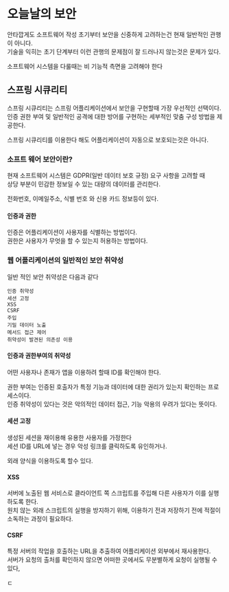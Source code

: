# 오늘날의 보안

안타깝게도 소프트웨어 작성 초기부터 보안을 신중하게 고려하는건 현재 일반적인 관행이 아니다.\
기술을 익히는 초기 단계부터 이런 관행의 문제점이 잘 드러나지 않는것은 문제가 있다.

소프트웨어 시스템을 다룰때는 비 기능적 측면을 고려해야 한다

## 스프링 시큐리티 <a href="#h_1" id="h_1"></a>

스프링 시큐리티는 스프링 어플리케이션에서 보안을 구현할때 가장 우선적인 선택이다.\
인증 권한 부여 및 일반적인 공격에 대한 방어를 구현하는 세부적인 맞춤 구성 방법을 제공한다.

스프링 시큐리티를 이용한다 해도 어플리케이션이 자동으로 보호되는것은 아니다.

### 소프트 웨어 보안이란?

&#x20;현재 소프트웨어 시스템은 GDPR(일반 데이터 보호 규정) 요구 사항을 고려할 때 \
상당 부분이 민감한 정보일 수 있는 대량의 데이터를 관리한다.

전화번호, 이메일주소, 식별 번호 와 신용 카드 정보등이 있다.

#### 인증과 권한

인증은 어플리케이션이 사용자를 식별하는 방법이다.\
권한은 사용자가 무엇을 할 수 있는지 허용하는 방법이다.

### 웹 어플리케이션의 일반적인 보안 취약성

일반 적인 보안 취약성은 다음과 같다

```
인증 취약성
세션 고정
XSS
CSRF
주입
기밀 데이터 노출
메서드 접근 제어
취약성이 발견된 의존성 이용
```

#### 인증과 권한부여의 취약성

어떤 사용자나 존재가 앱을 이용하려 할때 ID를 확인해야 한다.

권한 부여는 인증된 호출자가 특정 기능과 데이터에 대한 권리가 있는지 확인하는 프로세스이다.\
인증 취약성이 있다는 것은 악의적인 데이터 접근, 기능 악용의 우려가 있다는 뜻이다.

#### 세션 고정

생성된 세션을 재이용해 유용한 사용자를 가정한다\
세션 ID를 URL에 넣는 경우 악성 링크를 클릭하도록 유인하거나.

외래 양식을 이용하도록 할수 있다.

#### XSS

서버에 노출된 웹 서비스로 클라이언트 쪽 스크립트를 주입해 다른 사용자가 이를 실행하도록 한다.\
원치 않는 외래 스크립트의 실행을 방지하기 위해, 이용하기 전과 저장하기 전에 적절이 소독하는 과정이 필요하다.

#### CSRF

특정 서버의 작업을 호출하는 URL을 추출하여 어플리케이션 외부에서 재사용한다.\
서버가 요청의 출처를 확인하지 않으면 어떠한 곳에서도 무분별하게 요청이 실행될 수 있다,

ㄷ
